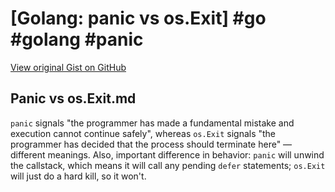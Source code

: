 # [Golang: panic vs os.Exit] #go #golang #panic

[View original Gist on GitHub](https://gist.github.com/Integralist/cbf2814b2565b540fdf986d4975a007a)

## Panic vs os.Exit.md

`panic` signals "the programmer has made a fundamental mistake and execution cannot continue safely", whereas `os.Exit` signals "the programmer has decided that the process should terminate here" — different meanings. Also, important difference in behavior: `panic` will unwind the callstack, which means it will call any pending `defer` statements; `os.Exit` will just do a hard kill, so it won't.

